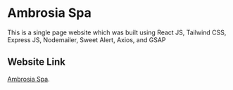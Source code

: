 # Ambrosia Spa

This is a single page website which was built using React JS, Tailwind CSS, Express JS, Nodemailer, Sweet Alert, Axios, and GSAP

## Website Link

[Ambrosia Spa](https://ambrosiaspa.life).
